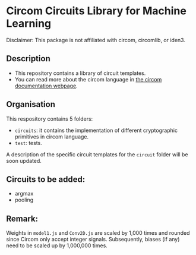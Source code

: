# Circom Circuits Library for Machine Learning

Disclaimer: This package is not affiliated with circom, circomlib, or iden3.

## Description

- This repository contains a library of circuit templates.
- You can read more about the circom language in [the circom documentation webpage](https://docs.circom.io/).

## Organisation

This respository contains 5 folders:
- `circuits`: it contains the implementation of different cryptographic primitives in circom language.
- `test`: tests.

A description of the specific circuit templates for the `circuit` folder will be soon updated.

## Circuits to be added:
* argmax
* pooling

## Remark:
Weights in `model1.js` and `Conv2D.js` are scaled by 1,000 times and rounded since Circom only accept integer signals. Subsequently, biases (if any) need to be scaled up by 1,000,000 times.